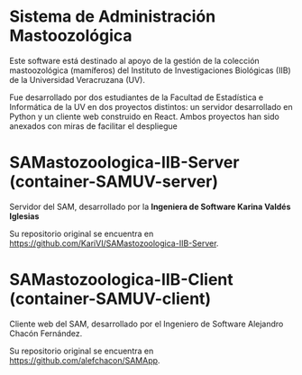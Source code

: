 # Sistema de Administración Mastoozológica
Este software está destinado al apoyo de la gestión de la colección mastoozológica (mamíferos) del Instituto de Investigaciones Biológicas (IIB) de la Universidad Veracruzana (UV).

Fue desarrollado por dos estudiantes de la Facultad de Estadística e Informática de la UV en dos proyectos distintos: un servidor desarrollado en Python y un cliente web construido en React. Ambos proyectos han sido anexados con miras de facilitar el despliegue

# SAMastozoologica-IIB-Server (container-SAMUV-server)
Servidor del SAM, desarrollado por la **Ingeniera de Software Karina Valdés Iglesias**

Su repositorio original se encuentra en https://github.com/KariVI/SAMastozoologica-IIB-Server.

# SAMastozoologica-IIB-Client (container-SAMUV-client)
Cliente web del SAM, desarrollado por el Ingeniero de Software Alejandro Chacón Fernández.

Su repositorio original se encuentra en https://github.com/alefchacon/SAMApp.